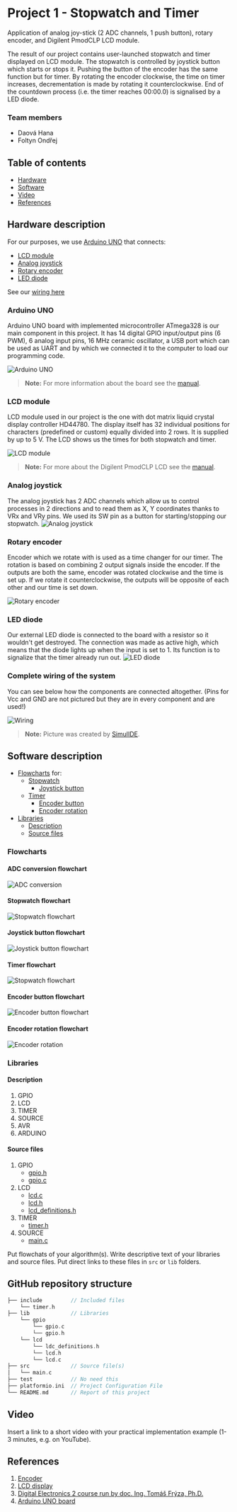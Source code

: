 # Project 1 - Stopwatch and Timer

Application of analog joy-stick (2 ADC channels, 1 push button), rotary encoder, and Digilent PmodCLP LCD module.

The result of our project contains user-launched stopwatch and timer displayed on LCD module. The stopwatch is controlled by joystick button which starts or stops it. Pushing the button of the encoder has the same function but for timer. By rotating the encoder clockwise, the time on timer increases, decrementation is made by rotating it counterclockwise. End of the countdown process (i.e. the timer reaches 00:00.0) is signalised by a LED diode.

### Team members

* Daová Hana
* Foltyn Ondřej

## Table of contents
* [Hardware](#Hardware)
* [Software](#Software)
* [Video](#Video)
* [References](#References)

<a name="Hardware"></a>
## Hardware description

For our purposes, we use [Arduino UNO](#ArduinoUNO) that connects:
* [LCD module](#LCDmodule)
* [Analog joystick](#Analogjoystick)
* [Rotary encoder](#Rotaryencoder)
* [LED diode](#LEDdiode)

See our [wiring here](#Wiring)

<a name="ArduinoUNO"></a>
### Arduino UNO
Arduino UNO board with implemented microcontroller ATmega328 is our main component in this project. It has 14 digital GPIO input/output pins (6 PWM), 6 analog input pins, 16 MHz ceramic oscillator, a USB port which can be used as UART and by which we connected it to the computer to load our programming code.

![Arduino UNO](https://github.com/hakidaova/digital-electronics-2/blob/main/lab9-project1/images/arduino.jpeg)

> **Note:** For more information about the board see the [manual](https://docs.arduino.cc/resources/datasheets/A000066-datasheet.pdf).

<a name="LCDmodule"></a>
### LCD module
LCD module used in our project is the one with dot matrix liquid crystal display controller HD44780. The display itself has 32 individual positions for characters (predefined or custom) equally divided into 2 rows.
It is supplied by up to 5 V. The LCD shows us the times for both stopwatch and timer. 

![LCD module](https://github.com/hakidaova/digital-electronics-2/blob/main/lab9-project1/images/LCD.png)

> **Note:** For more about the Digilent PmodCLP LCD see the [manual](https://digilent.com/reference/_media/reference/pmod/pmodclp/pmodclp_rm.pdf).

<a name="Analogjoystick"></a>
### Analog joystick
The analog joystick has 2 ADC channels which allow us to control processes in 2 directions and to read them as X, Y coordinates thanks to VRx and VRy pins. We used its SW pin as a button for starting/stopping our stopwatch.
![Analog joystick](https://github.com/hakidaova/digital-electronics-2/blob/main/lab9-project1/images/joy-stick.jpg)

<a name="Rotaryencoder"></a>
### Rotary encoder
Encoder which we rotate with is used as a time changer for our timer. The rotation is based on combining 2 output signals inside the encoder. If the outputs are both the same, encoder was rotated clockwise and the time is set up. If we rotate it counterclockwise, the outputs will be opposite of each other and our time is set down.

![Rotary encoder](https://github.com/hakidaova/digital-electronics-2/blob/main/lab9-project1/images/rotary-encoder.jpg)

<a name="LEDdiode"></a>
### LED diode
Our external LED diode is connected to the board with a resistor so it wouldn't get destroyed. The connection was made as active high, which means that the diode lights up when the input is set to 1. Its function is to signalize that the timer already run out.
![LED diode](vyfotit)

<a name="Wiring"></a>
### Complete wiring of the system
You can see below how the components are connected altogether. (Pins for Vcc and GND are not pictured but they are in every component and are used!)

![Wiring](https://github.com/hakidaova/digital-electronics-2/blob/main/lab9-project1/images/simulIde_schematic.png)
> **Note:** Picture was created by [SimulIDE](https://www.simulide.com/p/home.html).

<a name="Software"></a>
## Software description

* [Flowcharts](#Flowcharts) for:
  * [Stopwatch](#Stopwatch)
    * [Joystick button](#Joystickbutton)
  * [Timer](#Timer)
    * [Encoder button](#Encoderbutton)
    * [Encoder rotation](#Encoderrotation)
* [Libraries](#Libraries)
  * [Description](#Description)
  * [Source files](#Sourcefiles)


<a name="Flowcharts"></a>
### Flowcharts

<a name="ADC_conversion"></a>
#### ADC conversion flowchart
![ADC conversion](https://github.com/OndraFoltyn/digital-electronics-2/blob/main/project1/Stopwatch.drawio.png)

<a name="Stopwatch"></a>
#### Stopwatch flowchart
![Stopwatch flowchart](https://github.com/OndraFoltyn/digital-electronics-2/blob/main/project1/ADC_conv.drawio.png)

<a name="Joystickbutton"></a>
#### Joystick button flowchart
![Joystick button flowchart](https://github.com/OndraFoltyn/digital-electronics-2/blob/main/project1/Joystick_button.drawio.png)

<a name="Timer"></a>
#### Timer flowchart
![Stopwatch flowchart](https://github.com/OndraFoltyn/digital-electronics-2/blob/main/project1/timer.drawio.png)

<a name="Encoderbutton"></a>
#### Encoder button flowchart
![Encoder button flowchart](https://github.com/OndraFoltyn/digital-electronics-2/blob/main/project1/Encoder_button.drawio.png)

<a name="Encoderrotation"></a>
#### Encoder rotation flowchart
![Encoder rotation](https://github.com/OndraFoltyn/digital-electronics-2/blob/main/project1/Time_changing.drawio.png)


<a name="Libraries"></a>
### Libraries

<a name="Description"></a>
#### Description
1. GPIO
2. LCD
3. TIMER
4. SOURCE
5. AVR
6. ARDUINO

<a name="Sourcefiles"></a>
#### Source files
1. GPIO
   * [gpio.h](https://github.com/hakidaova/digital-electronics-2/blob/main/lab9-project1/project_1/lib/gpio/gpio.h)
   * [gpio.c](https://github.com/hakidaova/digital-electronics-2/blob/main/lab9-project1/project_1/lib/gpio/gpio.c)
2. LCD
   * [lcd.c](https://github.com/hakidaova/digital-electronics-2/blob/main/lab9-project1/project_1/lib/gpio/lcd.c)
   * [lcd.h](https://github.com/hakidaova/digital-electronics-2/blob/main/lab9-project1/project_1/lib/lcd/lcd.h)
   * [lcd_definitions.h](https://github.com/hakidaova/digital-electronics-2/blob/main/lab9-project1/project_1/lib/lcd/lcd_definitions.h)
3. TIMER
   * [timer.h](https://github.com/hakidaova/digital-electronics-2/blob/main/lab9-project1/project_1/include/timer.h)
4. SOURCE
   * [main.c](https://github.com/hakidaova/digital-electronics-2/blob/main/lab9-project1/project_1/src/main.c)

Put flowchats of your algorithm(s). Write descriptive text of your libraries and source files. Put direct links to these files in `src` or `lib` folders.

## GitHub repository structure

   ```c
   ├── include         // Included files
       └── timer.h  
   ├── lib             // Libraries
       └── gpio
           └── gpio.c
           └── gpio.h
       └── lcd
           └── ldc_definitions.h
           └── lcd.h
           └── lcd.c
   ├── src             // Source file(s)
   │   └── main.c
   ├── test            // No need this
   ├── platformio.ini  // Project Configuration File
   └── README.md       // Report of this project
   ```

<a name="Video"></a>
## Video

Insert a link to a short video with your practical implementation example (1-3 minutes, e.g. on YouTube).

<a name="References"></a>
## References

1. [Encoder](https://howtomechatronics.com/tutorials/arduino/rotary-encoder-works-use-arduino/?fbclid=IwAR2GDmzOCwF2mUCt-pVNGLNIA0n9qdLGAsA48_TlhPRhTdYTlosFNacai3k)
2. [LCD display](https://digilent.com/reference/_media/reference/pmod/pmodclp/pmodclp_rm.pdf)
3. [Digital Electronics 2 course run by doc. Ing. Tomáš Frýza, Ph.D.](https://github.com/tomas-fryza/digital-electronics-2)
4. [Arduino UNO board](https://docs.arduino.cc/resources/datasheets/A000066-datasheet.pdf)

